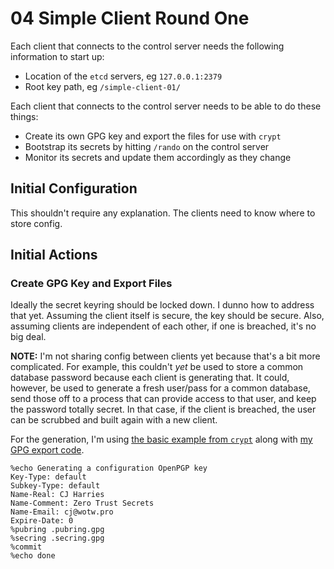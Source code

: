 # 04 Simple Client Round One

Each client that connects to the control server needs the following information to start up:

* Location of the `etcd` servers, eg `127.0.0.1:2379`
* Root key path, eg `/simple-client-01/`

Each client that connects to the control server needs to be able to do these things:

* Create its own GPG key and export the files for use with `crypt`
* Bootstrap its secrets by hitting `/rando` on the control server
* Monitor its secrets and update them accordingly as they change

## Initial Configuration

This shouldn't require any explanation. The clients need to know where to store config.

## Initial Actions

### Create GPG Key and Export Files

Ideally the secret keyring should be locked down. I dunno how to address that yet. Assuming the client itself is secure, the key should be secure. Also, assuming clients are independent of each other, if one is breached, it's no big deal.

**NOTE:** I'm not sharing config between clients yet because that's a bit more complicated. For example, this couldn't _yet_ be used to store a common database password because each client is generating that. It could, however, be used to generate a fresh user/pass for a common database, send those off to a process that can provide access to that user, and keep the password totally secret. In that case, if the client is breached, the user can be scrubbed and built again with a new client.

For the generation, I'm using [the basic example from `crypt`](https://github.com/xordataexchange/crypt/#create-a-key-and-keyring-from-a-batch-file) along with [my GPG export code](./02-crypt.md#create-keys).

```text
%echo Generating a configuration OpenPGP key
Key-Type: default
Subkey-Type: default
Name-Real: CJ Harries
Name-Comment: Zero Trust Secrets
Name-Email: cj@wotw.pro
Expire-Date: 0
%pubring .pubring.gpg
%secring .secring.gpg
%commit
%echo done
```


